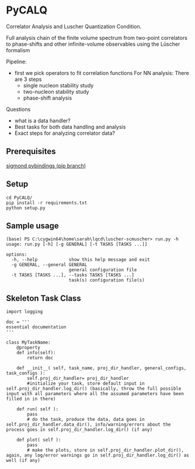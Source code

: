 # PyCALQ
Correlator Analysis and Luscher Quantization Condition.

Full analysis chain of the finite volume spectrum from two-point correlators to phase-shifts and other infinite-volume observables using the Lüscher formalism

Pipeline:
- first we pick operators to fit correlation functions
For NN analysis: There are 3 steps
  - single nucleon stability study
  - two-nucleon stability study
  - phase-shift analysis

Questions
- what is a data handler? 
- Best tasks for both data handling and analysis
- Exact steps for analyzing correlator data?

## Prerequisites

[sigmond pybindings (pip branch)](https://github.com/andrewhanlon/sigmond/tree/pip)

## Setup
```
cd PyCALQ/
pip install -r requirements.txt
python setup.py
```

## Sample usage

```
(base) PS C:\cygwin64\home\sarah\lqcd\luscher-scmuscher> run.py -h
usage: run.py [-h] [-g GENERAL] [-t TASKS [TASKS ...]]

options:
  -h, --help            show this help message and exit
  -g GENERAL, --general GENERAL
                        general configuration file
  -t TASKS [TASKS ...], --tasks TASKS [TASKS ...]
                        task(s) configuration file(s)
```

## Skeleton Task Class
```
import logging

doc = '''
essential documentation
'''

class MyTaskName:
    @property
    def info(self):
        return doc

    def __init__( self, task_name, proj_dir_handler, general_configs, task_configs ):
        self.proj_dir_handler= proj_dir_handler
        #initialize your task, store default input in self.proj_dir_handler.log_dir() (basically, throw the full possible input with all parameters where all the assumed parameters have been filled in in there)

    def run( self ):
        pass
        # do the task, produce the data, data goes in self.proj_dir_handler.data_dir(), info/warning/errors about the process goes in self.proj_dir_handler.log_dir() (if any)

    def plot( self ):
        pass
        # make the plots, store in self.proj_dir_handler.plot_dir(), again, any log/error warnings go in self.proj_dir_handler.log_dir() as well (if any)
```